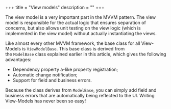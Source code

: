 +++
title = "View models" 
description = ""
+++

The view model is a very important part in the MVVM pattern. The view model is responsible for the actual logic that ensures separation of concerns, but also allows unit testing on the view logic (which is implemented in the view model) without actually instantiating the views.

Like almost every other MVVM framework, the base class for all View-Models is `ViewModelBase`. This base class is derived from the `ModelBase` class explained earlier in this article, which gives the following advantages:

-   Dependency property a-like property registration;
-   Automatic change notification;
-   Support for field and business errors.

Because the class derives from `ModelBase`, you can simply add field and business errors that are automatically being reflected to the UI. Writing View-Models has never been so easy!